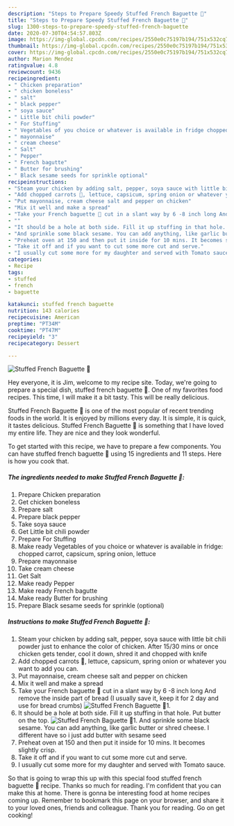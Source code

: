 ```yaml
---
description: "Steps to Prepare Speedy Stuffed French Baguette 🥖"
title: "Steps to Prepare Speedy Stuffed French Baguette 🥖"
slug: 1300-steps-to-prepare-speedy-stuffed-french-baguette
date: 2020-07-30T04:54:57.803Z
image: https://img-global.cpcdn.com/recipes/2550e0c75197b194/751x532cq70/stuffed-french-baguette-🥖-recipe-main-photo.jpg
thumbnail: https://img-global.cpcdn.com/recipes/2550e0c75197b194/751x532cq70/stuffed-french-baguette-🥖-recipe-main-photo.jpg
cover: https://img-global.cpcdn.com/recipes/2550e0c75197b194/751x532cq70/stuffed-french-baguette-🥖-recipe-main-photo.jpg
author: Marion Mendez
ratingvalue: 4.8
reviewcount: 9436
recipeingredient:
- " Chicken preparation"
- " chicken boneless"
- " salt"
- " black pepper"
- " soya sauce"
- " Little bit chili powder"
- " For Stuffing"
- " Vegetables of you choice or whatever is available in fridge chopped carrot capsicum spring onion lettuce"
- " mayonnaise"
- " cream cheese"
- " Salt"
- " Pepper"
- " French bagutte"
- " Butter for brushing"
- " Black sesame seeds for sprinkle optional"
recipeinstructions:
- "Steam your chicken by adding salt, pepper, soya sauce with little bit chili powder just to enhance the color of chicken. After 15/30 mins or once chicken gets tender, cool it down, shred it and chopped with knife"
- "Add chopped carrots 🥕, lettuce, capsicum, spring onion or whatever you want to add you can."
- "Put mayonnaise, cream cheese salt and pepper on chicken"
- "Mix it well and make a spread"
- "Take your French baguette 🥖 cut in a slant way by 6 -8 inch long And remove the inside part of bread (I usually save it, keep it for 2 day and use for bread crumbs)"
- ""
- "It should be a hole at both side. Fill it up stuffing in that hole. Put butter on the top."
- "And sprinkle some black sesame. You can add anything, like garlic butter or shred cheese. I different have so i just add butter with sesame seed"
- "Preheat oven at 150 and then put it inside for 10 mins. It becomes slightly crisp."
- "Take it off and if you want to cut some more cut and serve."
- "I usually cut some more for my daughter and served with Tomato sauce."
categories:
- Recipe
tags:
- stuffed
- french
- baguette

katakunci: stuffed french baguette 
nutrition: 143 calories
recipecuisine: American
preptime: "PT34M"
cooktime: "PT47M"
recipeyield: "3"
recipecategory: Dessert

---
```



![Stuffed French Baguette 🥖](https://img-global.cpcdn.com/recipes/2550e0c75197b194/751x532cq70/stuffed-french-baguette-🥖-recipe-main-photo.jpg)

Hey everyone, it is Jim, welcome to my recipe site. Today, we're going to prepare a special dish, stuffed french baguette 🥖. One of my favorites food recipes. This time, I will make it a bit tasty. This will be really delicious.

Stuffed French Baguette 🥖 is one of the most popular of recent trending foods in the world. It is enjoyed by millions every day. It is simple, it is quick, it tastes delicious. Stuffed French Baguette 🥖 is something that I have loved my entire life. They are nice and they look wonderful.




To get started with this recipe, we have to prepare a few components. You can have stuffed french baguette 🥖 using 15 ingredients and 11 steps. Here is how you cook that.

<!--inarticleads1-->

##### The ingredients needed to make Stuffed French Baguette 🥖:

1. Prepare  Chicken preparation
1. Get  chicken boneless
1. Prepare  salt
1. Prepare  black pepper
1. Take  soya sauce
1. Get  Little bit chili powder
1. Prepare  For Stuffing
1. Make ready  Vegetables of you choice or whatever is available in fridge: chopped carrot, capsicum, spring onion, lettuce
1. Prepare  mayonnaise
1. Take  cream cheese
1. Get  Salt
1. Make ready  Pepper
1. Make ready  French bagutte
1. Make ready  Butter for brushing
1. Prepare  Black sesame seeds for sprinkle (optional)




<!--inarticleads2-->

##### Instructions to make Stuffed French Baguette 🥖:

1. Steam your chicken by adding salt, pepper, soya sauce with little bit chili powder just to enhance the color of chicken. After 15/30 mins or once chicken gets tender, cool it down, shred it and chopped with knife
1. Add chopped carrots 🥕, lettuce, capsicum, spring onion or whatever you want to add you can.
1. Put mayonnaise, cream cheese salt and pepper on chicken
1. Mix it well and make a spread
1. Take your French baguette 🥖 cut in a slant way by 6 -8 inch long And remove the inside part of bread (I usually save it, keep it for 2 day and use for bread crumbs)
<img src="//assets-global.cpcdn.com/assets/icons/button_play-2c75c40dde080a61004c1f40b05d8f140eaff45d7e9e6481dc71c63d2e7c4909.png" alt="Stuffed French Baguette 🥖">1. 
1. It should be a hole at both side. Fill it up stuffing in that hole. Put butter on the top.
<img src="//assets-global.cpcdn.com/assets/icons/button_play-2c75c40dde080a61004c1f40b05d8f140eaff45d7e9e6481dc71c63d2e7c4909.png" alt="Stuffed French Baguette 🥖">1. And sprinkle some black sesame. You can add anything, like garlic butter or shred cheese. I different have so i just add butter with sesame seed
1. Preheat oven at 150 and then put it inside for 10 mins. It becomes slightly crisp.
1. Take it off and if you want to cut some more cut and serve.
1. I usually cut some more for my daughter and served with Tomato sauce.




So that is going to wrap this up with this special food stuffed french baguette 🥖 recipe. Thanks so much for reading. I'm confident that you can make this at home. There is gonna be interesting food at home recipes coming up. Remember to bookmark this page on your browser, and share it to your loved ones, friends and colleague. Thank you for reading. Go on get cooking!
